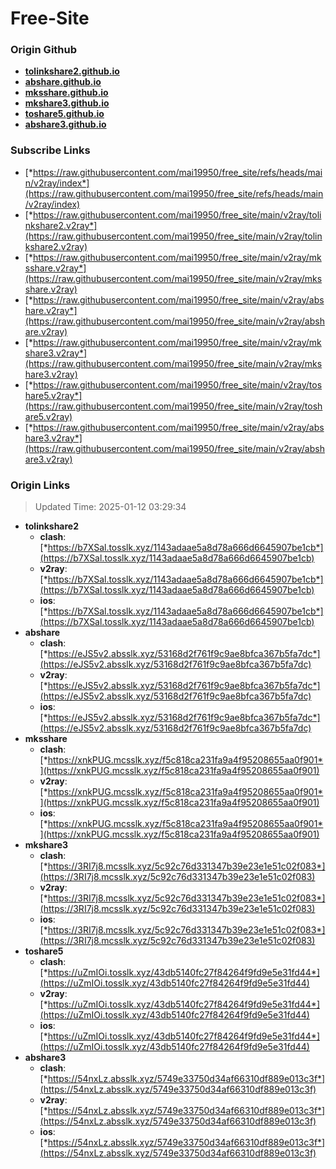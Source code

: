 # Free-Site

### Origin Github

- [**tolinkshare2.github.io**](https://github.com/tolinkshare2/tolinkshare2.github.io)
- [**abshare.github.io**](https://github.com/abshare/abshare.github.io)
- [**mksshare.github.io**](https://github.com/mksshare/mksshare.github.io)
- [**mkshare3.github.io**](https://github.com/mkshare3/mkshare3.github.io)
- [**toshare5.github.io**](https://github.com/toshare5/toshare5.github.io)
- [**abshare3.github.io**](https://github.com/abshare3/abshare3.github.io)

### Subscribe Links

- [*https://raw.githubusercontent.com/mai19950/free_site/refs/heads/main/v2ray/index*](https://raw.githubusercontent.com/mai19950/free_site/refs/heads/main/v2ray/index)
- [*https://raw.githubusercontent.com/mai19950/free_site/main/v2ray/tolinkshare2.v2ray*](https://raw.githubusercontent.com/mai19950/free_site/main/v2ray/tolinkshare2.v2ray)
- [*https://raw.githubusercontent.com/mai19950/free_site/main/v2ray/mksshare.v2ray*](https://raw.githubusercontent.com/mai19950/free_site/main/v2ray/mksshare.v2ray)
- [*https://raw.githubusercontent.com/mai19950/free_site/main/v2ray/abshare.v2ray*](https://raw.githubusercontent.com/mai19950/free_site/main/v2ray/abshare.v2ray)
- [*https://raw.githubusercontent.com/mai19950/free_site/main/v2ray/mkshare3.v2ray*](https://raw.githubusercontent.com/mai19950/free_site/main/v2ray/mkshare3.v2ray)
- [*https://raw.githubusercontent.com/mai19950/free_site/main/v2ray/toshare5.v2ray*](https://raw.githubusercontent.com/mai19950/free_site/main/v2ray/toshare5.v2ray)
- [*https://raw.githubusercontent.com/mai19950/free_site/main/v2ray/abshare3.v2ray*](https://raw.githubusercontent.com/mai19950/free_site/main/v2ray/abshare3.v2ray)

### Origin Links

> Updated Time: 2025-01-12 03:29:34

- **tolinkshare2**
  - **clash**: [*https://b7XSal.tosslk.xyz/1143adaae5a8d78a666d6645907be1cb*](https://b7XSal.tosslk.xyz/1143adaae5a8d78a666d6645907be1cb)
  - **v2ray**: [*https://b7XSal.tosslk.xyz/1143adaae5a8d78a666d6645907be1cb*](https://b7XSal.tosslk.xyz/1143adaae5a8d78a666d6645907be1cb)
  - **ios**: [*https://b7XSal.tosslk.xyz/1143adaae5a8d78a666d6645907be1cb*](https://b7XSal.tosslk.xyz/1143adaae5a8d78a666d6645907be1cb)
- **abshare**
  - **clash**: [*https://eJS5v2.absslk.xyz/53168d2f761f9c9ae8bfca367b5fa7dc*](https://eJS5v2.absslk.xyz/53168d2f761f9c9ae8bfca367b5fa7dc)
  - **v2ray**: [*https://eJS5v2.absslk.xyz/53168d2f761f9c9ae8bfca367b5fa7dc*](https://eJS5v2.absslk.xyz/53168d2f761f9c9ae8bfca367b5fa7dc)
  - **ios**: [*https://eJS5v2.absslk.xyz/53168d2f761f9c9ae8bfca367b5fa7dc*](https://eJS5v2.absslk.xyz/53168d2f761f9c9ae8bfca367b5fa7dc)
- **mksshare**
  - **clash**: [*https://xnkPUG.mcsslk.xyz/f5c818ca231fa9a4f95208655aa0f901*](https://xnkPUG.mcsslk.xyz/f5c818ca231fa9a4f95208655aa0f901)
  - **v2ray**: [*https://xnkPUG.mcsslk.xyz/f5c818ca231fa9a4f95208655aa0f901*](https://xnkPUG.mcsslk.xyz/f5c818ca231fa9a4f95208655aa0f901)
  - **ios**: [*https://xnkPUG.mcsslk.xyz/f5c818ca231fa9a4f95208655aa0f901*](https://xnkPUG.mcsslk.xyz/f5c818ca231fa9a4f95208655aa0f901)
- **mkshare3**
  - **clash**: [*https://3RI7j8.mcsslk.xyz/5c92c76d331347b39e23e1e51c02f083*](https://3RI7j8.mcsslk.xyz/5c92c76d331347b39e23e1e51c02f083)
  - **v2ray**: [*https://3RI7j8.mcsslk.xyz/5c92c76d331347b39e23e1e51c02f083*](https://3RI7j8.mcsslk.xyz/5c92c76d331347b39e23e1e51c02f083)
  - **ios**: [*https://3RI7j8.mcsslk.xyz/5c92c76d331347b39e23e1e51c02f083*](https://3RI7j8.mcsslk.xyz/5c92c76d331347b39e23e1e51c02f083)
- **toshare5**
  - **clash**: [*https://uZmIOi.tosslk.xyz/43db5140fc27f84264f9fd9e5e31fd44*](https://uZmIOi.tosslk.xyz/43db5140fc27f84264f9fd9e5e31fd44)
  - **v2ray**: [*https://uZmIOi.tosslk.xyz/43db5140fc27f84264f9fd9e5e31fd44*](https://uZmIOi.tosslk.xyz/43db5140fc27f84264f9fd9e5e31fd44)
  - **ios**: [*https://uZmIOi.tosslk.xyz/43db5140fc27f84264f9fd9e5e31fd44*](https://uZmIOi.tosslk.xyz/43db5140fc27f84264f9fd9e5e31fd44)
- **abshare3**
  - **clash**: [*https://54nxLz.absslk.xyz/5749e33750d34af66310df889e013c3f*](https://54nxLz.absslk.xyz/5749e33750d34af66310df889e013c3f)
  - **v2ray**: [*https://54nxLz.absslk.xyz/5749e33750d34af66310df889e013c3f*](https://54nxLz.absslk.xyz/5749e33750d34af66310df889e013c3f)
  - **ios**: [*https://54nxLz.absslk.xyz/5749e33750d34af66310df889e013c3f*](https://54nxLz.absslk.xyz/5749e33750d34af66310df889e013c3f)
